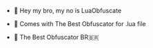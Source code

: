 - 👋 Hey my bro, my no is LuaObfuscate
- 🌙 Comes with The Best Obfuscator for .lua file

- 👻 The Best Obfuscator BR🇧🇷
